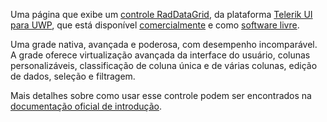 ﻿Uma página que exibe um [controle RadDataGrid](http://www.telerik.com/universal-windows-platform-ui/grid), da plataforma [Telerik UI para UWP](http://www.telerik.com/universal-windows-platform-ui), que está disponível [comercialmente](http://www.telerik.com/purchase/universal-windows-platform) e como [software livre](https://github.com/telerik/UI-For-UWP).

Uma grade nativa, avançada e poderosa, com desempenho incomparável. A grade oferece virtualização avançada da interface do usuário, colunas personalizáveis, classificação de coluna única e de várias colunas, edição de dados, seleção e filtragem.

Mais detalhes sobre como usar esse controle podem ser encontrados na [documentação oficial de introdução](http://docs.telerik.com/windows-universal/controls/raddatagrid/gettingstarted).

